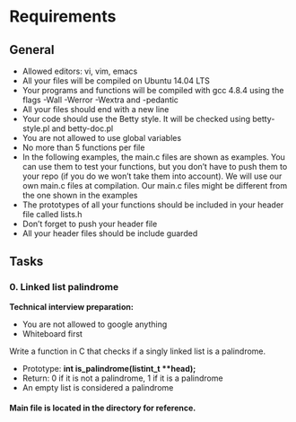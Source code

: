 # Requirements

## General

* Allowed editors: vi, vim, emacs
* All your files will be compiled on Ubuntu 14.04 LTS
* Your programs and functions will be compiled with gcc 4.8.4 using the flags -Wall -Werror -Wextra and -pedantic
* All your files should end with a new line
* Your code should use the Betty style. It will be checked using betty-style.pl and betty-doc.pl
* You are not allowed to use global variables
* No more than 5 functions per file
* In the following examples, the main.c files are shown as examples. You can use them to test your functions, but you don’t have to push them to your repo (if you do we won’t take them into account). We will use our own main.c files at compilation. Our main.c files might be different from the one shown in the examples
* The prototypes of all your functions should be included in your header file called lists.h
* Don’t forget to push your header file
* All your header files should be include guarded


## Tasks

### 0. Linked list palindrome

<b>Technical interview preparation:</b>

- You are not allowed to google anything
- Whiteboard first


Write a function in C that checks if a singly linked list is a palindrome.

- Prototype: <b>int is_palindrome(listint_t **head);</b>
- Return: 0 if it is not a palindrome, 1 if it is a palindrome
- An empty list is considered a palindrome


#### Main file is located in the directory for reference.